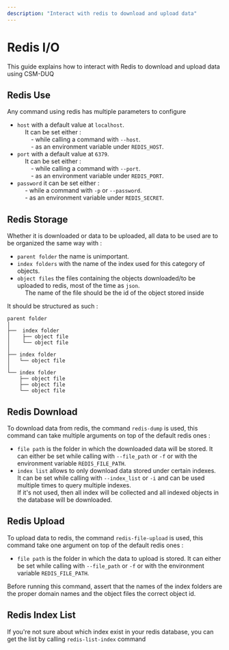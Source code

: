 ```yaml
---
description: "Interact with redis to download and upload data"
---
```


# Redis I/O
This guide explains how to interact with Redis to download and upload data using CSM-DUQ

## Redis Use

Any command using redis has multiple parameters to configure

  - `host` with a default value at `localhost`.  
    &emsp;
    It can be set either :  
        &emsp;&emsp;
        - while calling a command with `--host`.  
          &emsp;&emsp;
        - as an environment variable under `REDIS_HOST`.  
  - `port` with a default value at `6379`.  
      &emsp;
    It can be set either :  
          &emsp;&emsp;
        - while calling a command with `--port`.  
          &emsp;&emsp;
        - as an environment variable under `REDIS_PORT`.
  - `password` it can be set either :  
    &emsp;
    \- while a command with `-p` or `--password`.  
    &emsp;
    \- as an environment variable under `REDIS_SECRET`.

## Redis Storage

Whether it is downloaded or data to be uploaded, all data to be used are to be organized the same way with :

- `parent folder` the name is unimportant.
- `index folders` with the name of the index used for this category of objects.
- `object files` the files containing the objects downloaded/to be uploaded to redis, most of the time as `json`.  
    &emsp;
    The name of the file should be the id of the object stored inside

It should be structured as such :

```
parent folder
│
├──  index folder
│    ├── object file
│    └── object file
│
├── index folder
│   └── object file
│
└── index folder
    ├── object file
    ├── object file
    └── object file
```


## Redis Download

To download data from redis, the command `redis-dump` is used, this command can take multiple arguments on top of the default redis ones :

- `file path` is the folder in which the downloaded data will be stored.
    It can either be set while calling with `--file_path` or `-f` or with the environment variable `REDIS_FILE_PATH`.  
- `index list` allows to only download data stored under certain indexes.  
    It can be set while calling with `--index_list` or `-i` and can be used multiple times to query multiple indexes.  
    If it's not used, then all index will be collected and all indexed objects in the database will be downloaded.


## Redis Upload

To upload data to redis, the command `redis-file-upload` is used, this command take one argument on top of the default redis ones :

- `file path` is the folder in which the data to upload is stored.
    It can either be set while calling with `--file_path` or `-f` or with the environment variable `REDIS_FILE_PATH`. 

Before running this command, assert that the names of the index folders are the proper domain names and the object files the correct object id.


## Redis Index List

If you're not sure about which index exist in your redis database, you can get the list by calling `redis-list-index` command